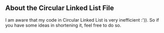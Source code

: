 ## About the Circular Linked List File

I am aware that my code in Circular Linked List is very inefficient :')). So if you have some ideas in shortening it, feel free to do so.
